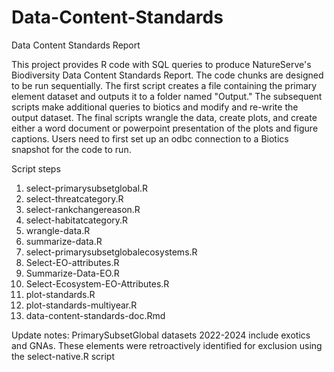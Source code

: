 # Data-Content-Standards
Data Content Standards Report

This project provides R code with SQL queries to produce NatureServe's Biodiversity Data Content Standards Report. The code chunks are designed to be run sequentially. The first script creates a file containing the primary element dataset and outputs it to a folder named "Output." The subsequent scripts make additional queries to biotics and modify and re-write the output dataset. The final scripts wrangle the data, create plots, and create either a word document or powerpoint presentation of the plots and figure captions. Users need to first set up an odbc connection to a Biotics snapshot for the code to run.

Script steps
1. select-primarysubsetglobal.R
2. select-threatcategory.R
3. select-rankchangereason.R
4. select-habitatcategory.R
5. wrangle-data.R
6. summarize-data.R
7. select-primarysubsetglobalecosystems.R
8. Select-EO-attributes.R
9. Summarize-Data-EO.R
10. Select-Ecosystem-EO-Attributes.R
11. plot-standards.R
12. plot-standards-multiyear.R
13. data-content-standards-doc.Rmd

Update notes:
PrimarySubsetGlobal datasets 2022-2024 include exotics and GNAs. These elements were retroactively identified for exclusion using the select-native.R script